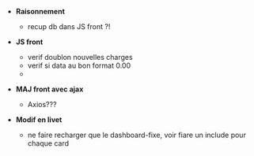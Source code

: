 - **Raisonnement**
    - recup db dans JS front ?!


- **JS front**
    - verif doublon nouvelles charges
    - verif si data au bon format 0.00
    - 


- **MAJ front avec ajax**
    - Axios???


- **Modif en livet**
    - ne faire recharger que le dashboard-fixe, voir fiare un include pour chaque card